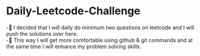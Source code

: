 # Daily-Leetcode-Challenge
-👺 I decided that I will daily do minimum two questions on leetcode and I will push the solutions over here.    
-🎯 This way I will get more comfortable using github & git commands and at the same time I will enhance my problem solving skills.
